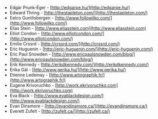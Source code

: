  * Edgár Prunk-Éger - [http://edgarpe.hu/](http://edgarpe.hu/)
 * Edward Thring - [http://thestapleton.com/](http://thestapleton.com/)
 * Eelco Guntlisbergen - [http://www.followilko.com/](http://www.followilko.com/)
 * Elias Stein - [http://www.eliasstein.com](http://www.eliasstein.com)
 * Elliot Condon - [http://www.elliotcondon.com/](http://www.elliotcondon.com/)
 * Emilie Crssrd - [http://crssrd.com/](http://crssrd.com/)
 * Eric Huguenin - [http://eric-huguenin.com/](http://eric-huguenin.com/)
 * Eric Paul Snowden - [http://www.ericpaulsnowden.com/blog/](http://www.ericpaulsnowden.com/blog/)
 * Erik Kennedy - [http://erikdkennedy.com/](http://erikdkennedy.com/)
 * Erika Gál - [http://www.gerika.hu/](http://www.gerika.hu/)
 * Etienne Ledemay - [http://www.artographik.fr/](http://www.artographik.fr/)
 * Eugene Krivoruchko - [http://work.ekrivoruchko.com](http://work.ekrivoruchko.com)
 * Eva Black - [http://www.evablackdesign.com/](http://www.evablackdesign.com/)
 * Evan Dinsmore - [http://evandinsmore.ca/](http://evandinsmore.ca/)
 * Everett Zufelt - [http://zufelt.ca/](http://zufelt.ca/)
